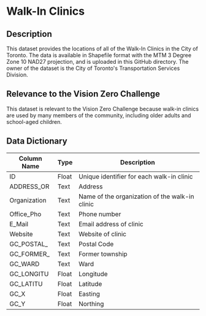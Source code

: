 # Walk-In Clinics

## Description 
This dataset provides the locations of all of the Walk-In Clinics in the City of Toronto. The data is available in Shapefile format with the MTM 3 Degree Zone 10 NAD27 projection, and is uploaded in this GitHub directory. The owner of the dataset is the City of Toronto's Transportation Services Division.

## Relevance to the Vision Zero Challenge 
This dataset is relevant to the Vision Zero Challenge because walk-in clinics are used by many members of the community, including older adults and school-aged children. 

## Data Dictionary 
| Column Name | Type | Description |
|-------------|------|-------------|
ID | Float | Unique identifier for each walk-in clinic
ADDRESS_OR | Text | Address 
Organization | Text | Name of the organization of the walk-in clinic
Office_Pho | Text | Phone number 
E_Mail | Text | Email address of clinic
Website | Text | Website of clinic
GC_POSTAL_ | Text | Postal Code
GC_FORMER_ | Text | Former township
GC_WARD | Text | Ward
GC_LONGITU | Float | Longitude 
GC_LATITU | Float | Latitude
GC_X | Float | Easting 
GC_Y | Float | Northing 
